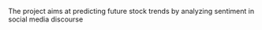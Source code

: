 The project aims at predicting future stock trends by analyzing sentiment in social media discourse
